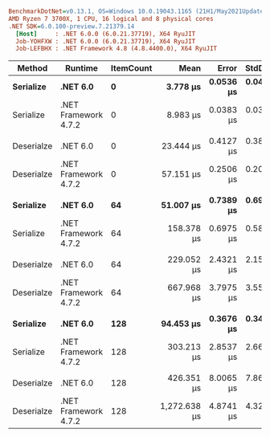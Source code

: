 ``` ini

BenchmarkDotNet=v0.13.1, OS=Windows 10.0.19043.1165 (21H1/May2021Update)
AMD Ryzen 7 3700X, 1 CPU, 16 logical and 8 physical cores
.NET SDK=6.0.100-preview.7.21379.14
  [Host]     : .NET 6.0.0 (6.0.21.37719), X64 RyuJIT
  Job-YOHFXW : .NET 6.0.0 (6.0.21.37719), X64 RyuJIT
  Job-LEFBHX : .NET Framework 4.8 (4.8.4400.0), X64 RyuJIT


```
|     Method |              Runtime | ItemCount |         Mean |     Error |    StdDev |        Ratio | RatioSD |   Gen 0 |  Gen 1 | Allocated |
|----------- |--------------------- |---------- |-------------:|----------:|----------:|-------------:|--------:|--------:|-------:|----------:|
|  **Serialize** |             **.NET 6.0** |         **0** |     **3.778 μs** | **0.0536 μs** | **0.0475 μs** | **2.38x faster** |   **0.03x** |  **0.1602** |      **-** |      **1 KB** |
|  Serialize | .NET Framework 4.7.2 |         0 |     8.983 μs | 0.0383 μs | 0.0339 μs |     baseline |         |  0.1984 |      - |      1 KB |
|            |                      |           |              |           |           |              |         |         |        |           |
| Deserialze |             .NET 6.0 |         0 |    23.444 μs | 0.4127 μs | 0.3860 μs | 2.44x faster |   0.04x |  1.1597 | 0.0305 |     10 KB |
| Deserialze | .NET Framework 4.7.2 |         0 |    57.151 μs | 0.2506 μs | 0.2093 μs |     baseline |         |  2.2583 |      - |     14 KB |
|            |                      |           |              |           |           |              |         |         |        |           |
|  **Serialize** |             **.NET 6.0** |        **64** |    **51.007 μs** | **0.7389 μs** | **0.6912 μs** | **3.10x faster** |   **0.05x** |  **1.8311** | **0.0610** |     **15 KB** |
|  Serialize | .NET Framework 4.7.2 |        64 |   158.378 μs | 0.6975 μs | 0.5824 μs |     baseline |         |  6.8359 | 0.2441 |     43 KB |
|            |                      |           |              |           |           |              |         |         |        |           |
| Deserialze |             .NET 6.0 |        64 |   229.052 μs | 2.4321 μs | 2.1560 μs | 2.92x faster |   0.03x |  5.1270 | 0.2441 |     42 KB |
| Deserialze | .NET Framework 4.7.2 |        64 |   667.968 μs | 3.7975 μs | 3.5522 μs |     baseline |         |  6.8359 |      - |     47 KB |
|            |                      |           |              |           |           |              |         |         |        |           |
|  **Serialize** |             **.NET 6.0** |       **128** |    **94.453 μs** | **0.3676 μs** | **0.3438 μs** | **3.21x faster** |   **0.03x** |  **3.4180** | **0.2441** |     **29 KB** |
|  Serialize | .NET Framework 4.7.2 |       128 |   303.213 μs | 2.8537 μs | 2.6693 μs |     baseline |         | 13.1836 | 0.9766 |     85 KB |
|            |                      |           |              |           |           |              |         |         |        |           |
| Deserialze |             .NET 6.0 |       128 |   426.351 μs | 8.0065 μs | 7.8635 μs | 2.98x faster |   0.06x |  8.7891 | 1.4648 |     75 KB |
| Deserialze | .NET Framework 4.7.2 |       128 | 1,272.638 μs | 4.8741 μs | 4.3207 μs |     baseline |         | 11.7188 | 1.9531 |     80 KB |

